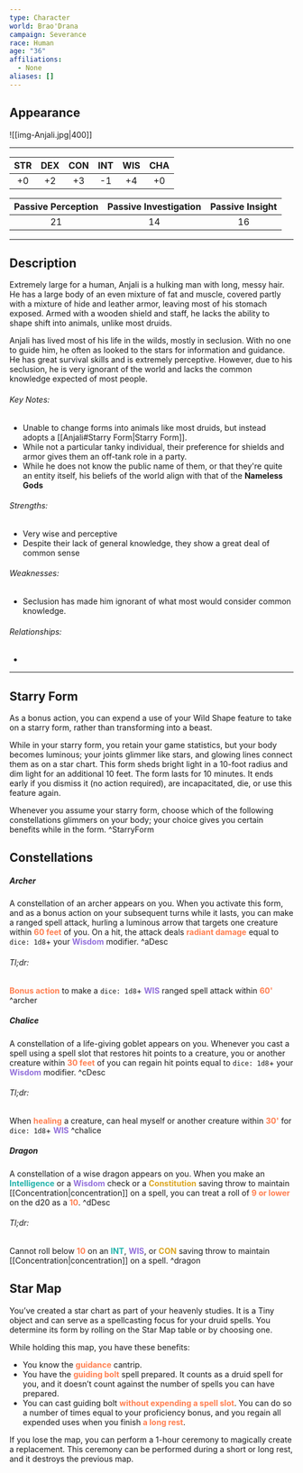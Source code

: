 ```yaml
---
type: Character
world: Brao'Drana
campaign: Severance
race: Human
age: "36"
affiliations:
  - None
aliases: []
---
```

## Appearance
![[img-Anjali.jpg|400]] 

---

| STR | DEX | CON | INT | WIS | CHA |
| :-: | :-: | :-: | :-: | :-: | :-: |
| +0  | +2  | +3  | -1  | +4  | +0  |

| Passive Perception | Passive Investigation | Passive Insight |
| :----------------: | :-------------------: | :-------------: |
|         21         |          14           |       16        |

---

## Description
Extremely large for a human, Anjali is a hulking man with long, messy hair. He has a large body of an even mixture of fat and muscle, covered partly with a mixture of hide and leather armor, leaving most of his stomach exposed. Armed with a wooden shield and staff, he lacks the ability to shape shift into animals, unlike most druids.

Anjali has lived most of his life in the wilds, mostly in seclusion. With no one to guide him, he often as looked to the stars for information and guidance. He has great survival skills and is extremely perceptive. However, due to his seclusion, he is very ignorant of the world and lacks the common knowledge expected of most people. 

###### Key Notes:
- Unable to change forms into animals like most druids, but instead adopts a [[Anjali#Starry Form|Starry Form]].
- While not a particular tanky individual, their preference for shields and armor gives them an off-tank role in a party.
- While he does not know the public name of them, or that they're quite an entity itself, his beliefs of the world align with that of the **Nameless Gods**

###### Strengths:
- Very wise and perceptive
- Despite their lack of general knowledge, they show a great deal of common sense

###### Weaknesses:
- Seclusion has made him ignorant of what most would consider common knowledge.

###### Relationships:
- 

---

## Starry Form

As a bonus action, you can expend a use of your Wild Shape feature to take on a starry form, rather than transforming into a beast.

While in your starry form, you retain your game statistics, but your body becomes luminous; your joints glimmer like stars, and glowing lines connect them as on a star chart. This form sheds bright light in a 10-foot radius and dim light for an additional 10 feet. The form lasts for 10 minutes. It ends early if you dismiss it (no action required), are incapacitated, die, or use this feature again.

Whenever you assume your starry form, choose which of the following constellations glimmers on your body; your choice gives you certain benefits while in the form.
^StarryForm
## Constellations

##### Archer
A constellation of an archer appears on you. When you activate this form, and as a bonus action on your subsequent turns while it lasts, you can make a ranged spell attack, hurling a luminous arrow that targets one creature within <font color=FF7F50>**60 feet**</font> of you. On a hit, the attack deals <font color=FF7F50>**radiant damage**</font> equal to `dice: 1d8`+ your <font color=9370DB>**Wisdom**</font> modifier. ^aDesc
###### Tl;dr:
<font color=FF7F50>**Bonus action**</font> to make a `dice: 1d8`+ <font color=9370DB>**WIS**</font> ranged spell attack within <font color=FF7F50>**60'**</font>
^archer
##### Chalice
A constellation of a life-giving goblet appears on you. Whenever you cast a spell using a spell slot that restores hit points to a creature, you or another creature within <font color=FF7F50>**30 feet**</font> of you can regain hit points equal to `dice: 1d8`+ your <font color=9370DB>**Wisdom**</font> modifier. ^cDesc
###### Tl;dr:
When <font color=FF7F50>**healing**</font> a creature, can heal myself or another creature within <font color=FF7F50>**30'**</font> for `dice: 1d8`+ <font color=9370DB>**WIS**</font>
^chalice
##### Dragon
A constellation of a wise dragon appears on you. When you make an <font color=20B2AA>**Intelligence**</font> or a <font color=9370DB>**Wisdom**</font> check or a <font color=DAA520>**Constitution**</font> saving throw to maintain [[Concentration|concentration]] on a spell, you can treat a roll of <font color=FF7F50>**9 or lower**</font> on the d20 as a <font color=FF7F50>**10**</font>. ^dDesc
###### Tl;dr:
Cannot roll below <font color=FF7F50>**10**</font> on an <font color=20B2AA>**INT**</font>, <font color=9370DB>**WIS**</font>, or <font color=DAA520>**CON**</font> saving throw to maintain [[Concentration|concentration]] on a spell.
^dragon

## Star Map
You’ve created a star chart as part of your heavenly studies. It is a Tiny object and can serve as a spellcasting focus for your druid spells. You determine its form by rolling on the Star Map table or by choosing one.

While holding this map, you have these benefits:

- You know the <font color=FF7F50>**guidance**</font> cantrip.
- You have the <font color=FF7F50>**guiding bolt**</font> spell prepared. It counts as a druid spell for you, and it doesn’t count against the number of spells you can have prepared.
- You can cast guiding bolt <font color=FF7F50>**without expending a spell slot**</font>. You can do so a number of times equal to your proficiency bonus, and you regain all expended uses when you finish <font color=FF7F50>**a long rest**</font>.

If you lose the map, you can perform a 1-hour ceremony to magically create a replacement. This ceremony can be performed during a short or long rest, and it destroys the previous map.